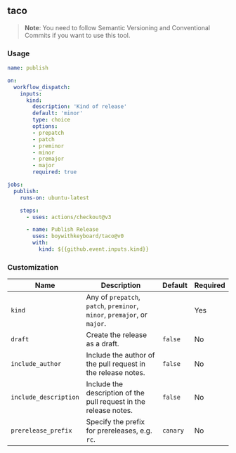## taco

> **Note**: You need to follow Semantic Versioning and Conventional Commits if
> you want to use this tool.

### Usage

```yml
name: publish

on:
  workflow_dispatch:
    inputs:
      kind:
        description: 'Kind of release'
        default: 'minor'
        type: choice
        options:
        - prepatch
        - patch
        - preminor
        - minor
        - premajor
        - major
        required: true

jobs:
  publish:
    runs-on: ubuntu-latest

    steps:
      - uses: actions/checkout@v3

      - name: Publish Release
        uses: boywithkeyboard/taco@v0
        with:
          kind: ${{github.event.inputs.kind}}
```

### Customization

| Name                  | Description                                                              | Default  | Required |
| --------------------- | ------------------------------------------------------------------------ | -------- | -------- |
| `kind`                | Any of `prepatch`, `patch`, `preminor`, `minor`, `premajor`, or `major`. |          | Yes      |
| `draft`               | Create the release as a draft.                                           | `false`  | No       |
| `include_author`      | Include the author of the pull request in the release notes.             | `false`  | No       |
| `include_description` | Include the description of the pull request in the release notes.        | `false`  | No       |
| `prerelease_prefix`   | Specify the prefix for prereleases, e.g. `rc`.                           | `canary` | No       |
